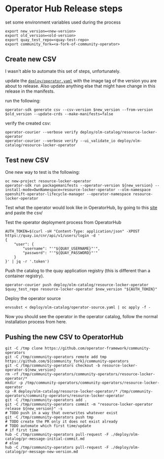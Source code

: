 # Operator Hub Release steps

set some environment variables used during the process

```shell
export new_version=<new-version>
export old_version=<old-version>
export quay_test_repo=<quay-test-repo>
export community_fork=<a-fork-of-community-operator>
```

## Create new CSV

I wasn't able to automate this set of steps, unfortunately.

update the [`deploy/operator.yaml`](./deploy/operator.yaml) with the image tag of the version you are about to release. Also update anything else that might have change in this release in the manifests.

run the following:

```shell
operator-sdk generate csv --csv-version $new_version --from-version $old_version --update-crds --make-manifests=false
```

verify the created csv:

```shell
operator-courier --verbose verify deploy/olm-catalog/resource-locker-operator
operator-courier --verbose verify --ui_validate_io deploy/olm-catalog/resource-locker-operator
```

## Test new CSV

One new way to test is the following:

```shell
oc new-project resource-locker-operator
operator-sdk run packagemanifests --operator-version ${new_version} --install-mode=OwnNamespace=resource-locker-operator --olm-namespace openshift-operator-lifecycle-manager --operator-namespace resource-locker-operator
```

Test what the operator would look like in OperatorHub, by going to this [site](https://operatorhub.io/preview) and paste the csv/

Test the operator deployment process from OperatorHub

```shell
AUTH_TOKEN=$(curl -sH "Content-Type: application/json" -XPOST https://quay.io/cnr/api/v1/users/login -d '
{
    "user": {
        "username": "'"${QUAY_USERNAME}"'",
        "password": "'"${QUAY_PASSWORD}"'"
    }
}' | jq -r '.token')
```

Push the catalog to the quay application registry (this is different than a container registry).

```shell
operator-courier push deploy/olm-catalog/resource-locker-operator $quay_test_repo resource-locker-operator $new_version "${AUTH_TOKEN}"
```

Deploy the operator source

```shell
envsubst < deploy/olm-catalog/operator-source.yaml | oc apply -f -
```

Now you should see the operator in the operator catalog, follow the normal installation process from here.

## Pushing the new CSV to OperatorHub

```shell
git -C /tmp clone https://github.com/operator-framework/community-operators
git -C /tmp/community-operators remote add tmp https://github.com/${community_fork}/community-operators
git -C /tmp/community-operators checkout -b resource-locker-operator-${new_version}
rm -rf /tmp/community-operators/community-operators/resource-locker-operator/*
mkdir -p /tmp/community-operators/community-operators/resource-locker-operator
cp -R deploy/olm-catalog/resource-locker-operator/* /tmp/community-operators/community-operators/resource-locker-operator
git -C /tmp/community-operators add .
git -C /tmp/community-operators commit -m "resource-locker-operator release ${new_version}" -s
# TODO push in a way that overwrites whatever exist
git -C /tmp/community-operators push tmp
# TODO create the PR only it does not exist already
# TODO automate which first time/update
# if first time
hub -C /tmp/community-operators pull-request -F ./deploy/olm-catalog/pr-message-initial-commit.md
# else
hub -C /tmp/community-operators pull-request -F ./deploy/olm-catalog/pr-message-new-version.md
```
